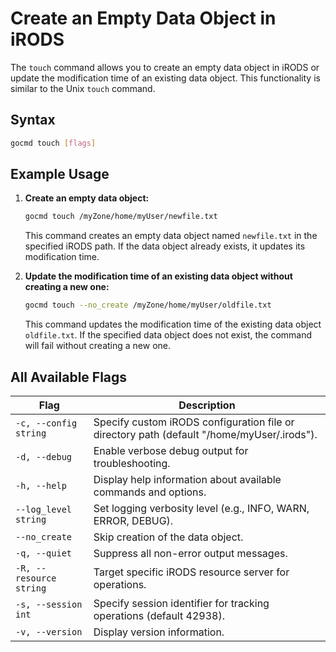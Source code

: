 # Create an Empty Data Object in iRODS

The `touch` command allows you to create an empty data object in iRODS or update the modification time of an existing data object. This functionality is similar to the Unix `touch` command.

## Syntax
```sh
gocmd touch [flags] 
```

## Example Usage

1. **Create an empty data object:**
    ```sh
    gocmd touch /myZone/home/myUser/newfile.txt
    ```
    This command creates an empty data object named `newfile.txt` in the specified iRODS path. If the data object already exists, it updates its modification time.

2. **Update the modification time of an existing data object without creating a new one:**
    ```sh
    gocmd touch --no_create /myZone/home/myUser/oldfile.txt
    ```
    This command updates the modification time of the existing data object `oldfile.txt`. If the specified data object does not exist, the command will fail without creating a new one.


## All Available Flags

| Flag                  | Description                                                                 |
|-----------------------|-----------------------------------------------------------------------------|
| `-c, --config string` | Specify custom iRODS configuration file or directory path (default "/home/myUser/.irods"). |
| `-d, --debug`         | Enable verbose debug output for troubleshooting.                            |
| `-h, --help`          | Display help information about available commands and options.              |
| `--log_level string`  | Set logging verbosity level (e.g., INFO, WARN, ERROR, DEBUG).               |
| `--no_create`         | Skip creation of the data object. |
| `-q, --quiet`         | Suppress all non-error output messages.                                     |
| `-R, --resource string` | Target specific iRODS resource server for operations.                     |
| `-s, --session int`   | Specify session identifier for tracking operations (default 42938).         |
| `-v, --version`       | Display version information.                                                |
